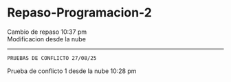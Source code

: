 # Repaso-Programacion-2

Cambio de repaso 10:37 pm  
Modificacion desde la nube  

------------------------------------------------------------------------
    PRUEBAS DE CONFLICTO 27/08/25
Prueba de conflicto 1 desde la nube 10:28 pm  
